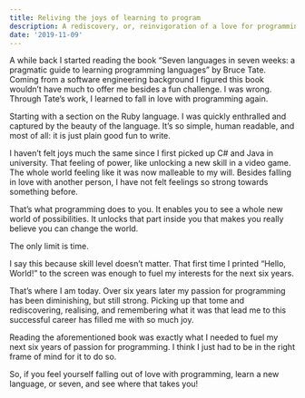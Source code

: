 ```yaml
---
title: Reliving the joys of learning to program
description: A rediscovery, or, reinvigoration of a love for programming.
date: '2019-11-09'
---
```


A while back I started reading the book “Seven languages in seven weeks: a pragmatic guide to learning programming languages” by Bruce Tate. Coming from a software engineering background I figured this book wouldn’t have much to offer me besides a fun challenge. I was wrong. Through Tate’s work, I learned to fall in love with programming again.

Starting with a section on the Ruby language. I was quickly enthralled and captured by the beauty of the language. It’s so simple, human readable, and most of all: it is just plain good fun to write. 

I haven’t felt joys much the same since I first picked up C# and Java in university. That feeling of power, like unlocking a new skill in a video game. The whole world feeling like it was now malleable to my will. Besides falling in love with another person, I have not felt feelings so strong towards something before. 

That’s what programming does to you. It enables you to see a whole new world of possibilities. It unlocks that part inside you that makes you really believe you can change the world. 

The only limit is time. 

I say this because skill level doesn’t matter. That first time I printed “Hello, World!” to the screen was enough to fuel my interests for the next six years. 

That’s where I am today. Over six years later my passion for programming has been diminishing, but still strong. Picking up that tome and rediscovering, realising, and remembering what it was that lead me to this successful career has filled me with so much joy. 

Reading the aforementioned book was exactly what I needed to fuel my next six years of passion for programming. I think I just had to be in the right frame of mind for it to do so. 

So, if you feel yourself falling out of love with programming, learn a new language, or seven, and see where that takes you!